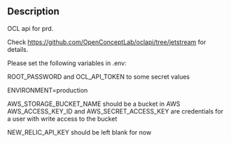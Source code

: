 ## Description

OCL api for prd.

Check <https://github.com/OpenConceptLab/oclapi/tree/jetstream> for details.

Please set the following variables in .env:

ROOT_PASSWORD and OCL_API_TOKEN to some secret values

ENVIRONMENT=production

AWS_STORAGE_BUCKET_NAME should be a bucket in AWS
AWS_ACCESS_KEY_ID and AWS_SECRET_ACCESS_KEY are credentials for a user with write access to the bucket

NEW_RELIC_API_KEY should be left blank for now